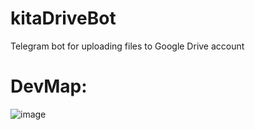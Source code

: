 # kitaDriveBot
Telegram bot for uploading files to Google Drive account

# DevMap:
![image](https://github.com/kitanoyoru/kitaDriveBot/assets/90549065/05a415a4-3c84-476f-ac15-bb2dcc4b5976)

